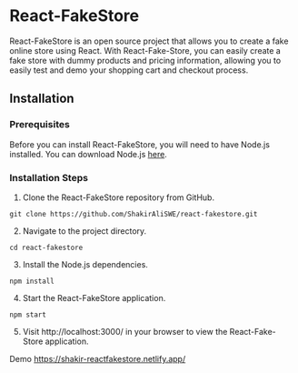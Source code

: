 # React-FakeStore
React-FakeStore is an open source project that allows you to create a fake online store using React. With React-Fake-Store, you can easily create a fake store with dummy products and pricing information, allowing you to easily test and demo your shopping cart and checkout process.

## Installation

### Prerequisites
Before you can install React-FakeStore, you will need to have Node.js installed. You can download Node.js [here](https://nodejs.org/en/).

### Installation Steps
1. Clone the React-FakeStore repository from GitHub.
```
git clone https://github.com/ShakirAliSWE/react-fakestore.git
```

2. Navigate to the project directory.
```
cd react-fakestore
```

3. Install the Node.js dependencies.
```
npm install
```

4. Start the React-FakeStore application.
```
npm start
```

5. Visit http://localhost:3000/ in your browser to view the React-Fake-Store application.

Demo https://shakir-reactfakestore.netlify.app/
